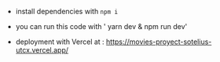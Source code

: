 - install dependencies with `npm i` 

- you can run this code with ' yarn dev & npm run dev'

- deployment with Vercel at : https://movies-proyect-sotelius-utcx.vercel.app/
